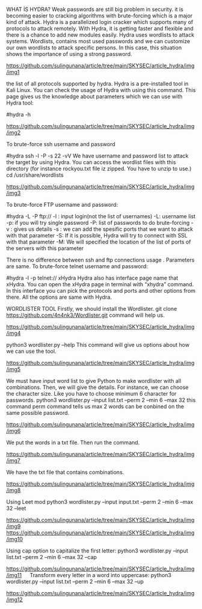 WHAT İS HYDRA?
Weak passwords are still big problem in security. it is becoming easier to cracking algorithms with brute-forcing which is a major kind of attack. Hydra is a parallelized login cracker which supports many of protocols to attack remotely. With Hydra, it is getting faster and flexible and there is a chance to add new modules easily. Hydra uses wordlists to attack systems. Wordlists, contains most used passwords and we can customize our own wordlists to attack specific persons. In this case, this situation shows the importance of using a strong password.

https://github.com/sulingunana/article/tree/main/SKYSEC/article_hydra/img/img1 

the list of all protocols supported by hydra.
Hydra is a pre-installed tool in Kali Linux. You can check the usage of Hydra with using this command. This page gives us the knowledge about parameters which we can use with Hydra tool:

#hydra -h

https://github.com/sulingunana/article/tree/main/SKYSEC/article_hydra/img/img2

To brute-force ssh username and password

#hydra ssh -l -P -s 22 -vV
We have username and password list to attack the target by using Hydra. You can access the wordlist files with this directory (for instance rockyou.txt file iz zipped. You have to unzip to use.)
cd /usr/share/wordlists

https://github.com/sulingunana/article/tree/main/SKYSEC/article_hydra/img/img3 


To brute-force FTP username and password:

#hydra -L -P ftp://
-l : input login(not the list of usernames)
-L: username list
-p: if you will try single password
-P: list of passwords to do brute-forcing
-v : gives us details
-s : we can add the spesific ports that we want to attack with that parameter
-S: If it is possible, Hydra will try to connect with SSL with that parameter
-M: We will specified the location of the list of ports of the servers with this parameter

There is no difference between ssh and ftp connections usage . Parameters are same.
To brute-force telnet username and password:

#hydra -l -p telnet://
xHydra
Hydra also has interface page name that xHydra. You can open the xHydra page in terminal with “xhydra” command. In this interface you can pick the protocols and ports and other options from there. All the options are same with Hydra.

WORDLISTER TOOL
Firstly, we should install the Wordlister.
git clone https://github.com/4n4nk3/Wordlister.git command will help us.

https://github.com/sulingunana/article/tree/main/SKYSEC/article_hydra/img/img4 


python3 wordlister.py –help
This command will give us options about how we can use the tool.

https://github.com/sulingunana/article/tree/main/SKYSEC/article_hydra/img/img5

We must have input word list to give Python to make wordlister with all combinations.
Then, we will give the details. For instance, we can choose the character size. Like you have to choose minimum 6 character for passwords.
python3 wordlister.py –input list.txt –perm 2 –min 6 –max 32
this command perm command tells us max 2 words can be conbined on the same possible password.

https://github.com/sulingunana/article/tree/main/SKYSEC/article_hydra/img/img6

We put the words in a txt file. Then run the command.

https://github.com/sulingunana/article/tree/main/SKYSEC/article_hydra/img/img7

We have the txt file that contains combinations.

https://github.com/sulingunana/article/tree/main/SKYSEC/article_hydra/img/img8 


Using Leet mod
python3 wordlister.py –input input.txt –perm 2 –min 6 –max 32 –leet

https://github.com/sulingunana/article/tree/main/SKYSEC/article_hydra/img/img9
https://github.com/sulingunana/article/tree/main/SKYSEC/article_hydra/img/img10


Using cap option to capitalize the first letter:
python3 wordlister.py –input list.txt –perm 2 –min 6 –max 32 –cap

https://github.com/sulingunana/article/tree/main/SKYSEC/article_hydra/img/img11
 
Transform every letter in a word into uppercase:
python3 wordlister.py –input list.txt –perm 2 –min 6 –max 32 –up
 
https://github.com/sulingunana/article/tree/main/SKYSEC/article_hydra/img/img12